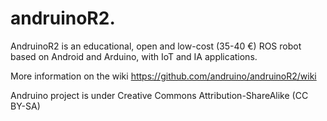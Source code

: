 # andruinoR2. 

AndruinoR2 is an educational, open and low-cost (35-40 €) ROS robot based on Android and Arduino, with IoT and IA applications.

More information on the wiki https://github.com/andruino/andruinoR2/wiki

Andruino project is under Creative Commons Attribution-ShareAlike (CC BY-SA)
